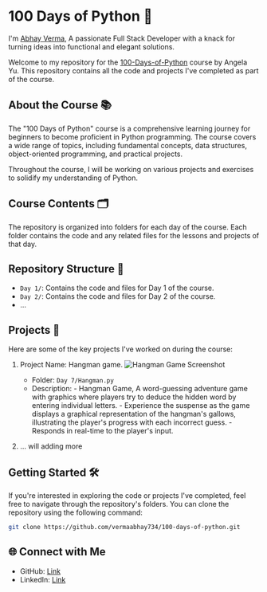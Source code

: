 # 100 Days of Python 🐍

I'm [Abhay Verma](https://github.com/vermaabhay73), A passionate Full Stack Developer with a knack for turning ideas into functional and elegant solutions.


Welcome to my repository for the [100-Days-of-Python](https://github.com/vermaabhay734/100-days-of-python) course by Angela Yu. This repository contains all the code and projects I've completed as part of the course.

## About the Course 📚

The "100 Days of Python" course is a comprehensive learning journey for beginners to become proficient in Python programming. The course covers a wide range of topics, including fundamental concepts, data structures, object-oriented programming, and practical projects.

Throughout the course, I will be working on various projects and exercises to solidify my understanding of Python.

## Course Contents 🗂️

The repository is organized into folders for each day of the course. Each folder contains the code and any related files for the lessons and projects of that day.

## Repository Structure 📂

- `Day 1/`: Contains the code and files for Day 1 of the course.
- `Day 2/`: Contains the code and files for Day 2 of the course.
- ...

## Projects 🚀

Here are some of the key projects I've worked on during the course:

1. Project Name: Hangman game.
![Hangman Game Screenshot](screenshot.png)
   - Folder: `Day 7/Hangman.py`
   - Description: - Hangman Game, A word-guessing adventure game with graphics where players try to deduce the hidden word by entering individual letters.
                  - Experience the suspense as the game displays a graphical representation of the hangman's gallows, illustrating the player's progress with each incorrect guess.
                  - Responds in real-time to the player's input.
                   

2. ... will adding more

  
## Getting Started 🛠️

If you're interested in exploring the code or projects I've completed, feel free to navigate through the repository's folders. You can clone the repository using the following command:

```bash
git clone https://github.com/vermaabhay734/100-days-of-python.git
```

## 🌐 Connect with Me

- GitHub: [Link](https://github.com/vermaabhay73)
- LinkedIn: [Link](https://www.linkedin.com/in/abhay-verma-190685183/)
